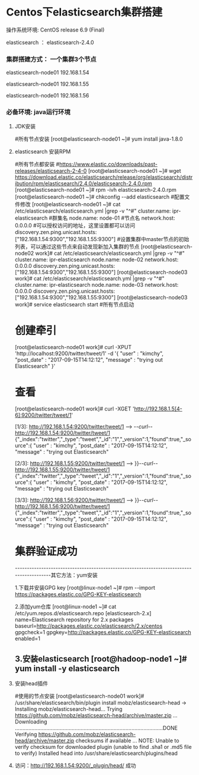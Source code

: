 # Centos下elasticsearch集群搭建

操作系统环境: CentOS release 6.9 (Final)

elasticsearch ： elasticsearch-2.4.0

### 集群搭建方式： 一个集群3个节点

elasticsearch-node01 192.168.1.54

elasticsearch-node01 192.168.1.55

elasticsearch-node01 192.168.1.56

### 必备环境:  java运行环境

1. JDK安装

    #所有节点安装
    [root@elasticsearch-node01 ~]# yum install java-1.8.0

1. elasticsearch 安装RPM

    #所有节点都安装
    #https://www.elastic.co/downloads/past-releases/elasticsearch-2-4-0
    [root@elasticsearch-node01 ~]# wget https://download.elastic.co/elasticsearch/release/org/elasticsearch/distribution/rpm/elasticsearch/2.4.0/elasticsearch-2.4.0.rpm
    [root@elasticsearch-node01 ~]# rpm -ivh elasticsearch-2.4.0.rpm
    [root@elasticsearch-node01 ~]# chkconfig --add elasticsearch
    #配置文件修改
    [root@elasticsearch-node01 ~]# cat /etc/elasticsearch/elasticsearch.yml |grep -v "^#"
    cluster.name: ipr-elasticsearch #群集名
    node.name: node-01 #节点名
    network.host: 0.0.0.0 #可以授权访问的地址，这里设置都可以访问
    discovery.zen.ping.unicast.hosts: ["192.168.1.54:9300","192.168.1.55:9300"] #设置集群中master节点的初始列表，可以通过这些节点来自动发现新加入集群的节点
    [root@elasticsearch-node02 work]# cat /etc/elasticsearch/elasticsearch.yml |grep -v "^#"
    cluster.name: ipr-elasticsearch
    node.name: node-02
    network.host: 0.0.0.0
    discovery.zen.ping.unicast.hosts: ["192.168.1.54:9300","192.168.1.55:9300"]
    [root@elasticsearch-node03 work]# cat /etc/elasticsearch/elasticsearch.yml |grep -v "^#"
    cluster.name: ipr-elasticsearch
    node.name: node-03
    network.host: 0.0.0.0
    discovery.zen.ping.unicast.hosts: ["192.168.1.54:9300","192.168.1.55:9300"]
    [root@elasticsearch-node03 work]# service elasticsearch start #所有节点启动
    # 创建牵引
    [root@elasticsearch-node01 work]# curl -XPUT 'http://localhost:9200/twitter/tweet/1' -d '{
        "user" : "kimchy",
        "post_date" : "2017-09-15T14:12:12",
        "message" : "trying out Elasticsearch"
    }'
    # 查看
    [root@elasticsearch-node01 work]# curl -XGET 'http://192.168.1.5[4-6]:9200/twitter/tweet/1'

    [1/3]: http://192.168.1.54:9200/twitter/tweet/1 --> <stdout>
    --_curl_--http://192.168.1.54:9200/twitter/tweet/1
    {"_index":"twitter","_type":"tweet","_id":"1","_version":1,"found":true,"_source":{
        "user" : "kimchy",
        "post_date" : "2017-09-15T14:12:12",
        "message" : "trying out Elasticsearch"

    [2/3]: http://192.168.1.55:9200/twitter/tweet/1 --> <stdout>
    }}--_curl_--http://192.168.1.55:9200/twitter/tweet/1
    {"_index":"twitter","_type":"tweet","_id":"1","_version":1,"found":true,"_source":{
        "user" : "kimchy",
        "post_date" : "2017-09-15T14:12:12",
        "message" : "trying out Elasticsearch"

    [3/3]: http://192.168.1.56:9200/twitter/tweet/1 --> <stdout>
    }}--_curl_--http://192.168.1.56:9200/twitter/tweet/1
    {"_index":"twitter","_type":"tweet","_id":"1","_version":1,"found":true,"_source":{
        "user" : "kimchy",
        "post_date" : "2017-09-15T14:12:12",
        "message" : "trying out Elasticsearch"
    # 集群验证成功
    -----------------------------------------------------------------------------------------其它方法：yum安装

    1.下载并安装GPG key
    [root@linux-node1 ~]# rpm --import https://packages.elastic.co/GPG-KEY-elasticsearch

    2.添加yum仓库
    [root@linux-node1 ~]# cat /etc/yum.repos.d/elasticsearch.repo
    [elasticsearch-2.x]
    name=Elasticsearch repository for 2.x packages
    baseurl=http://packages.elastic.co/elasticsearch/2.x/centos
    gpgcheck=1
    gpgkey=http://packages.elastic.co/GPG-KEY-elasticsearch
    enabled=1

    3.安装elasticsearch
    [root@hadoop-node1 ~]# yum install -y elasticsearch
    -----------------------------------------------------------------------------------------

1. 安装head插件

    #使用的节点安装
    [root@elasticsearch-node01 work]# /usr/share/elasticsearch/bin/plugin install mobz/elasticsearch-head
    -> Installing mobz/elasticsearch-head...
    Trying https://github.com/mobz/elasticsearch-head/archive/master.zip ...
    Downloading ...................................................................................................DONE
    Verifying https://github.com/mobz/elasticsearch-head/archive/master.zip checksums if available ...
    NOTE: Unable to verify checksum for downloaded plugin (unable to find .sha1 or .md5 file to verify)
    Installed head into /usr/share/elasticsearch/plugins/head

1. 访问：http://192.168.1.54:9200/_plugin/head/
   成功

